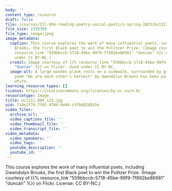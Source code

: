 ```yaml
---
body: ''
content_type: resource
draft: false
file: /courses/21l-004-reading-poetry-social-poetics-spring-2023/mit21l_004_s23.jpg
file_size: 2339399
file_type: image/jpeg
image_metadata:
  caption: This course explores the work of many influential poets, including Gwendolyn
    Brooks, the first Black poet to win the Pulitzer Prize. (Image courtesy of {{%
    resource_link "559bbccb-5718-45be-99f9-7f892be86981" "duncan" %}} on Flickr. Used
    under CC BY-NC.)
  credit: Image courtesy of {{% resource_link "559bbccb-5718-45be-99f9-7f892be86981"
    "duncan" %}} on Flickr. Used under CC BY-NC.
  image-alt: A large wooden plank rests on a sidewalk, surrounded by greenery. The
    poem "We are each other's harvest" by Gwendolyn Brooks has been painted on in
    white.
learning_resource_types: []
license: https://creativecommons.org/licenses/by-nc-sa/4.0/
resourcetype: Image
title: mit21l_004_s23.jpg
uid: f18e2f7b-7f02-478d-9a94-c5fb682d815e
video_files:
  archive_url: ''
  video_captions_file: ''
  video_thumbnail_file: ''
  video_transcript_file: ''
video_metadata:
  video_speakers: ''
  video_tags: ''
  youtube_description: ''
  youtube_id: ''
---
```

This course explores the work of many influential poets, including Gwendolyn Brooks, the first Black poet to win the Pulitzer Prize. (Image courtesy of {{% resource_link "559bbccb-5718-45be-99f9-7f892be86981" "duncan" %}} on Flickr. License: CC BY-NC.)